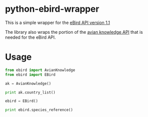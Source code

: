 python-ebird-wrapper
====================

This is a simple wrapper for the [eBird API version 1.1](https://confluence.cornell.edu/display/CLOISAPI/eBird+API+1.1)

The library also wraps the portion of the [avian knowledge API](https://confluence.cornell.edu/display/CLOISAPI/AKNAPIs) that is needed for the eBird API.

Usage
=====

```python
from ebird import AvianKnowledge
from ebird import EBird

ak = AvianKnowledge()

print ak.country_list()

ebird = EBird()

print ebird.species_reference()
```
